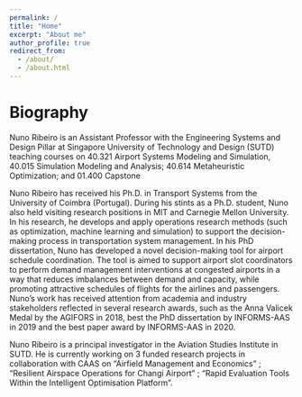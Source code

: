 ```yaml
---
permalink: /
title: "Home"
excerpt: "About me"
author_profile: true
redirect_from: 
  - /about/
  - /about.html
---
```


Biography
======
Nuno Ribeiro is an Assistant Professor with the Engineering Systems and Design Pillar at Singapore University of Technology and Design (SUTD) teaching courses on 40.321 Airport Systems Modeling and Simulation, 40.015 Simulation Modeling and Analysis;  40.614 Metaheuristic Optimization; and 01.400 Capstone

Nuno Ribeiro has received his Ph.D. in Transport Systems from the University of Coimbra (Portugal). During his stints as a Ph.D. student, Nuno also held visiting research positions in MIT and Carnegie Mellon University. In his research, he develops and apply operations research methods (such as optimization, machine learning and simulation) to support the decision-making process in transportation system management. In his PhD dissertation, Nuno has developed a novel decision-making tool for airport schedule coordination. The tool is aimed to support airport slot coordinators to perform demand management interventions at congested airports in a way that reduces imbalances between demand and capacity, while promoting attractive schedules of flights for the airlines and passengers. Nuno’s work has received attention from academia and industry stakeholders reflected in several research awards, such as the Anna Valicek Medal by the AGIFORS in 2018, best the PhD dissertation by INFORMS-AAS in 2019 and the best paper award by INFORMS-AAS in 2020.

Nuno Ribeiro is a principal investigator in the Aviation Studies Institute in SUTD. He is currently working on 3 funded research projects in collaboration with CAAS on “Airfield Management and Economics” ; “Resilient Airspace Operations for Changi Airport” ; “Rapid Evaluation Tools Within the Intelligent Optimisation Platform”.

